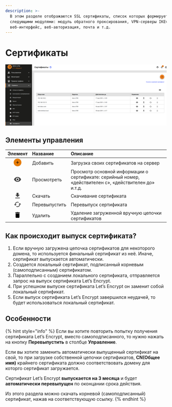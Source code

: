 ```yaml
---
description: >-
  В этом разделе отображаются SSL сертификаты, список которых формируется
  следующими модулями: модуль обратного проксирования, VPN-серверы IKEv2 и SSTP,
  веб-интерфейс, веб-авторизация, почта и т.д.
---
```


# Сертификаты

![](../../.gitbook/assets/cert9-11.png)

## Элементы управления

| Элемент | Название | Описание |
| :---: | :--- | :--- |
|  ![](../../.gitbook/assets/ok_with_icon%20%283%29.png)  | Добавить | Загрузка своих сертификатов на сервер |
| ![](../../.gitbook/assets/eye-icon%20%281%29.png)  | Просмотреть | Просмотр основной информации о сертификате: серийный номер, «действителен с», «действителен до» и.т.д. |
| ![](../../.gitbook/assets/download_icon.png)  | Скачать | Скачивание сертификата |
| ![](../../.gitbook/assets/re-release_icon.png)  | Перевыпустить | Перевыпуск сертификата |
| ![](../../.gitbook/assets/delete_icon.png)  | Удалить | Удаление загруженной вручную цепочки сертификатов |

## Как происходит выпуск сертификата?

1. Если вручную загружена цепочка сертификатов для некоторого домена, то используется финальный сертификат из неё. Иначе, сертификат выпускается автоматически.
2. Создается локальный сертификат, подписанный корневым \(самоподписанным\) сертификатом.
3. Параллельно с созданием локального сертификата, отправляется запрос на выпуск сертификата Let’s Encrypt.
4. При успешном выпуске сертификата Let’s Encrypt он заменит собой локальный сертификат.
5. Если выпуск сертификата Let’s Encrypt завершился неудачей, то будет использоваться локальный сертификат.

## Особенности

{% hint style="info" %}
Если вы хотите повторить попытку получения сертификата Let’s Encrypt, вместо самоподписанного, то нужно нажать на кнопку **Перевыпустить** в столбце **Управление**.

Если вы хотите заменить автоматически выпущенный сертификат на свой, то при загрузке собственной цепочки сертификатов, **CN\(Общее имя\)** крайнего сертификата должно соответствовать домену для которго сертификат загружается. 

Сертификат Let’s Encrypt **выпускается на 3 месяца** и будет **автоматически перевыпущен** по оконцании срока действия. 

Из этого раздела можно скачать корневой \(самоподписанный\) сертификат, нажав на соответствующую ссылку. 
{% endhint %}

